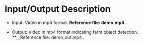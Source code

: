 # Input/Output Description

- Input: Video in mp4 format. **__Reference file: demo.mp4__** .

- Output: Video in mp4 format indicating farm object detection. **__Reference file: demo_out.mp4 .
